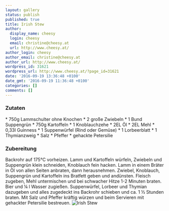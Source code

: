 ```yaml
---
layout: gallery
status: publish
published: true
title: Irish Stew
author:
  display_name: cheesy
  login: cheesy
  email: christine@cheesy.at
  url: http://www.cheesy.at/
author_login: cheesy
author_email: christine@cheesy.at
author_url: http://www.cheesy.at/
wordpress_id: 31621
wordpress_url: http://www.cheesy.at/?page_id=31621
date: '2016-09-19 13:36:48 +0100'
date_gmt: '2016-09-19 11:36:48 +0100'
categories: []
comments: []
---
```

### Zutaten
\* 750g Lammschulter ohne Knochen
\* 2 große Zwiebeln
\* 1 Bund Suppengrün
\* 750g Kartoffeln
\* 1 Knoblauchzehe
\* 2EL Öl
\* 2EL Mehl
\* 0,33l Guinness
\* 1 Suppenwürfel (Rind oder Gemüse)
\* 1 Lorbeerblatt
\* 1 Thymianzweig
\* Salz
\* Pfeffer
\* gehackte Petersilie
### Zubereitung
Backrohr auf 175°C vorheizen. Lamm und Kartoffeln würfeln, Zwiebeln und Suppengrün klein schneiden, Knoblauch fein hacken. Lamm in einem Bräter in Öl von allen Seiten anbraten, dann herausnehmen. Zwiebel, Knoblauch, Suppengrün und Kartoffeln ins Bratfett geben und andünsten. Fleisch zugeben, Mehl untermischen und bei schwacher Hitze 1-2 Minuten braten. Bier und ¼ l Wasser zugießen. Suppenwürfel, Lorbeer und Thymian dazugeben und alles zugedeckt ins Backrohr schieben und ca. 1 ½ Stunden braten. Mit Salz und Pfeffer kräftig würzen und beim Servieren mit gehackter Petersilie bestreuen.
![Irish Stew](http://www.cheesy.at/wp-content/uploads/Irish-Stew.jpg)
